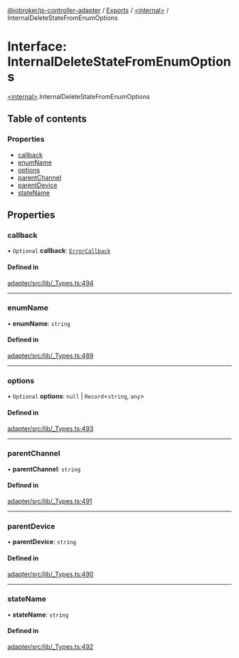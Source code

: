 [@iobroker/js-controller-adapter](../README.md) / [Exports](../modules.md) / [\<internal\>](../modules/internal_.md) / InternalDeleteStateFromEnumOptions

# Interface: InternalDeleteStateFromEnumOptions

[\<internal\>](../modules/internal_.md).InternalDeleteStateFromEnumOptions

## Table of contents

### Properties

- [callback](internal_.InternalDeleteStateFromEnumOptions.md#callback)
- [enumName](internal_.InternalDeleteStateFromEnumOptions.md#enumname)
- [options](internal_.InternalDeleteStateFromEnumOptions.md#options)
- [parentChannel](internal_.InternalDeleteStateFromEnumOptions.md#parentchannel)
- [parentDevice](internal_.InternalDeleteStateFromEnumOptions.md#parentdevice)
- [stateName](internal_.InternalDeleteStateFromEnumOptions.md#statename)

## Properties

### callback

• `Optional` **callback**: [`ErrorCallback`](../modules/internal_.md#errorcallback)

#### Defined in

[adapter/src/lib/_Types.ts:494](https://github.com/ioBroker/ioBroker.js-controller/blob/165fc4c8/packages/adapter/src/lib/_Types.ts#L494)

___

### enumName

• **enumName**: `string`

#### Defined in

[adapter/src/lib/_Types.ts:489](https://github.com/ioBroker/ioBroker.js-controller/blob/165fc4c8/packages/adapter/src/lib/_Types.ts#L489)

___

### options

• `Optional` **options**: ``null`` \| `Record`\<`string`, `any`\>

#### Defined in

[adapter/src/lib/_Types.ts:493](https://github.com/ioBroker/ioBroker.js-controller/blob/165fc4c8/packages/adapter/src/lib/_Types.ts#L493)

___

### parentChannel

• **parentChannel**: `string`

#### Defined in

[adapter/src/lib/_Types.ts:491](https://github.com/ioBroker/ioBroker.js-controller/blob/165fc4c8/packages/adapter/src/lib/_Types.ts#L491)

___

### parentDevice

• **parentDevice**: `string`

#### Defined in

[adapter/src/lib/_Types.ts:490](https://github.com/ioBroker/ioBroker.js-controller/blob/165fc4c8/packages/adapter/src/lib/_Types.ts#L490)

___

### stateName

• **stateName**: `string`

#### Defined in

[adapter/src/lib/_Types.ts:492](https://github.com/ioBroker/ioBroker.js-controller/blob/165fc4c8/packages/adapter/src/lib/_Types.ts#L492)
